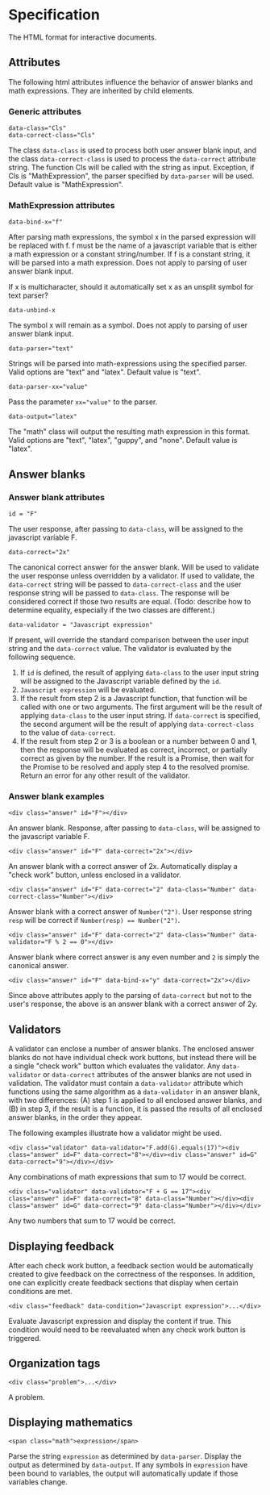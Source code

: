 # Specification

The HTML format for interactive documents.


## Attributes

The following html attributes influence the behavior of answer blanks and math expressions.  They are inherited by child elements.

### Generic attributes

`data-class="Cls"`\
`data-correct-class="Cls"`

The class `data-class` is used to process both user answer blank input, and the class `data-correct-class` is used to process the `data-correct` attribute string.  The function Cls will be called with the string as input. Exception, if Cls is "MathExpression", the parser specified by `data-parser` will be used.  Default value is "MathExpression".


### MathExpression attributes

`data-bind-x="f"`

After parsing math expressions, the symbol x in the parsed expression will be replaced with f.  f must be the name of a javascript variable that is either a math expression or a constant string/number.  If f is a constant string, it will be parsed into a math expression.  Does not apply to parsing of user answer blank input.

If x is multicharacter, should it automatically set x as an unsplit symbol for text parser?

`data-unbind-x`

The symbol x will remain as a symbol.  Does not apply to parsing of user answer blank input.

`data-parser="text"`

Strings will be parsed into math-expressions using the specified parser.  Valid options are "text" and "latex".  Default value is "text".

`data-parser-xx="value"`

Pass the parameter `xx="value"` to the parser.

`data-output="latex"`

The "math" class will output the resulting math expression in this format.  Valid options are "text", "latex", "guppy", and "none".  Default value is "latex".


## Answer blanks

### Answer blank attributes

`id = "F"`

The user response, after passing to `data-class`, will be assigned to the javascript variable F.

`data-correct="2x"`

The canonical correct answer for the answer blank.  Will be used to validate the user response unless overridden by a validator.  If used to validate, the `data-correct` string will be passed to `data-correct-class` and the user response string will be passed to `data-class`.  The response will be considered correct if those two results are equal.  (Todo: describe how to determine equality, especially if the two classes are different.)

`data-validator = "Javascript expression"`

If present, will override the standard comparison between the user input string and the `data-correct` value.  The validator is evaluated by the following sequence.  
1. If `id` is defined, the result of applying `data-class` to the user input string will be assigned to the Javascript variable defined by the `id`.
2. `Javascript expression` will be evaluated.
3. If the result from step 2 is a Javascript function, that function will be called with one or two arguments.  The first argument will be the result of applying `data-class` to the user input string.  If `data-correct` is specified, the second argument will be the result of applying `data-correct-class` to the value of `data-correct`.
4. If the result from step 2 or 3 is a boolean or a number between 0 and 1, then the response will be evaluated as correct, incorrect, or partially correct as given by the number. If the result is a Promise, then wait for the Promise to be resolved and apply step 4 to the resolved promise.  Return an error for any other result of the validator. 

### Answer blank examples

`<div class="answer" id="F"></div>`

An answer blank.  Response, after passing to `data-class`, will be assigned to the javascript variable F.  

`<div class="answer" id="F" data-correct="2x"></div>`

An answer blank with a correct answer of 2x.  Automatically display a "check work" button, unless enclosed in a validator.

`<div class="answer" id="F" data-correct="2" data-class="Number" data-correct-class="Number"></div>`

Answer blank with a correct answer of `Number("2")`.  User response string `resp` will be correct if `Number(resp) == Number("2")`.

`<div class="answer" id="F" data-correct="2" data-class="Number" data-validator="F % 2 == 0"></div>`

Answer blank where correct answer is any even number and `2` is simply the canonical answer.

`<div class="answer" id="F" data-bind-x="y" data-correct="2x"></div>`

Since above attributes apply to the parsing of `data-correct` but not to the user's response, the above is an answer blank with a correct answer of 2y.

## Validators

A validator can enclose a number of answer blanks.  The enclosed answer blanks do not have individual check work buttons, but instead there will be a single "check work" button which evaluates the validator.  Any `data-validator` or `data-correct` attributes of the answer blanks are not used in validation.  The validator must contain a `data-validator` attribute which functions using the same algorithm as a `data-validator` in an answer blank, with two differences: (A) step 1 is applied to all enclosed answer blanks, and (B) in step 3, if the result is a function, it is passed the results of all enclosed answer blanks, in the order they appear.

The following examples illustrate how a validator might be used.

`<div class="validator" data-validator="F.add(G).equals(17)"><div class="answer" id=F" data-correct="8"></div><div class="answer" id=G" data-correct="9"></div></div>`

Any combinations of math expressions that sum to 17 would be correct.

`<div class="validator" data-validator="F + G == 17"><div class="answer" id=F" data-correct="8" data-class="Number"></div><div class="answer" id=G" data-correct="9" data-class="Number"></div></div>`

Any two numbers that sum to 17 would be correct.

## Displaying feedback

After each check work button, a feedback section would be automatically created to give feedback on the correctness of the responses.  In addition, one can explicitly create feedback sections that display when certain conditions are met.

`<div class="feedback" data-condition="Javascript expression">...</div>`

Evaluate Javascript expression and display the content if true.  This condition would need to be reevaluated when any check work button is triggered.


## Organization tags

`<div class="problem">...</div>`

A problem.


## Displaying mathematics

`<span class="math">expression</span>`

Parse the string `expression` as determined by `data-parser`.  Display the output as determined by `data-output`.  If any symbols in `expression` have been bound to variables, the output will automatically update if those variables change.
